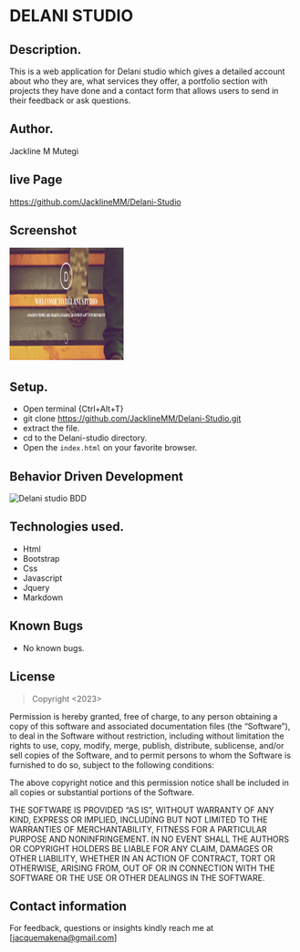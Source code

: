 # DELANI STUDIO
## Description.
This is a web application for Delani studio which gives a detailed account about who they are, what services they offer, a portfolio section with projects they have done and a contact form that allows users to send in their feedback or ask questions.
## Author.
Jackline M Mutegi
## live Page
https://github.com/JacklineMM/Delani-Studio

## Screenshot
<img src="Images/delani.PNG" alt="Delani studio welcome section" style="height: 200px; width:200px;">

## Setup.
* Open terminal {Ctrl+Alt+T}
* git clone https://github.com/JacklineMM/Delani-Studio.git
* extract the file.
* cd to the Delani-studio directory.
* Open the ``index.html`` on your favorite browser.

## Behavior Driven Development
<img src="Images/DelaniBDD" alt="Delani studio BDD">

## Technologies used.
* Html
* Bootstrap
* Css
* Javascript
* Jquery
* Markdown
​
## Known Bugs
* No known bugs.
​
## License
> Copyright <2023> <Jackline Mutegi>

Permission is hereby granted, free of charge, to any person obtaining a copy of this software and associated documentation files (the “Software”), to deal in the Software without restriction, including without limitation the rights to use, copy, modify, merge, publish, distribute, sublicense, and/or sell copies of the Software, and to permit persons to whom the Software is furnished to do so, subject to the following conditions:

The above copyright notice and this permission notice shall be included in all copies or substantial portions of the Software.

THE SOFTWARE IS PROVIDED “AS IS”, WITHOUT WARRANTY OF ANY KIND, EXPRESS OR IMPLIED, INCLUDING BUT NOT LIMITED TO THE WARRANTIES OF MERCHANTABILITY, FITNESS FOR A PARTICULAR PURPOSE AND NONINFRINGEMENT. IN NO EVENT SHALL THE AUTHORS OR COPYRIGHT HOLDERS BE LIABLE FOR ANY CLAIM, DAMAGES OR OTHER LIABILITY, WHETHER IN AN ACTION OF CONTRACT, TORT OR OTHERWISE, ARISING FROM, OUT OF OR IN CONNECTION WITH THE SOFTWARE OR THE USE OR OTHER DEALINGS IN THE SOFTWARE. 
​
## Contact information
For feedback, questions or insights kindly reach me at [jacquemakena@gmail.com]